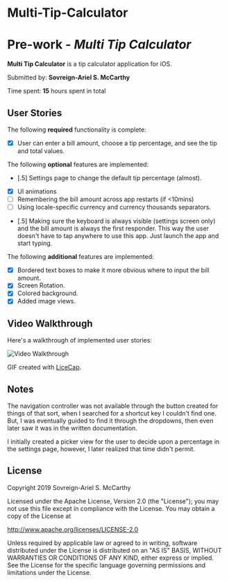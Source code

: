 # Multi-Tip-Calculator

# Pre-work - *Multi Tip Calculator*

**Multi Tip Calculator** is a tip calculator application for iOS.

Submitted by: **Sovreign-Ariel S. McCarthy**

Time spent: **15** hours spent in total

## User Stories

The following **required** functionality is complete:

* [X] User can enter a bill amount, choose a tip percentage, and see the tip and total values.

The following **optional** features are implemented:
* [.5] Settings page to change the default tip percentage (almost).
* [X] UI animations
* [ ] Remembering the bill amount across app restarts (if <10mins)
* [ ] Using locale-specific currency and currency thousands separators.
* [.5] Making sure the keyboard is always visible (settings screen only) and the bill amount is always the first responder. This way the user doesn't have to tap anywhere to use this app. Just launch the app and start typing.

The following **additional** features are implemented:

- [X] Bordered text boxes to make it more obvious where to input the bill amount.
- [X] Screen Rotation.
- [X] Colored background.
- [X] Added image views.

## Video Walkthrough

Here's a walkthrough of implemented user stories:

<img src='http://g.recordit.co/0T3AXkTuQj.gif' title='Multi Tip Calculator' width='' alt='Video Walkthrough' />

GIF created with [LiceCap](http://www.cockos.com/licecap/).

## Notes

The navigation controller was not available through the button created for things of that sort, when I searched for a shortcut key I couldn't find one. But, I was eventually guided to find it through the dropdowns, then even later saw it was in the written documentation.

I initially created a picker view for the user to decide upon a percentage in the settings page, however, I later realized that time didn't permit.

## License

Copyright 2019 Sovreign-Ariel S. McCarthy

Licensed under the Apache License, Version 2.0 (the "License");
you may not use this file except in compliance with the License.
You may obtain a copy of the License at

http://www.apache.org/licenses/LICENSE-2.0

Unless required by applicable law or agreed to in writing, software
distributed under the License is distributed on an "AS IS" BASIS,
WITHOUT WARRANTIES OR CONDITIONS OF ANY KIND, either express or implied.
See the License for the specific language governing permissions and
limitations under the License.

